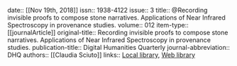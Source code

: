 date:: [[Nov 19th, 2018]]
issn:: 1938-4122
issue:: 3
title:: @Recording invisible proofs to compose stone narratives. Applications of Near Infrared Spectroscopy in provenance studies.
volume:: 012
item-type:: [[journalArticle]]
original-title:: Recording invisible proofs to compose stone narratives. Applications of Near Infrared Spectroscopy in provenance studies.
publication-title:: Digital Humanities Quarterly
journal-abbreviation:: DHQ
authors:: [[Claudia Sciuto]]
links:: [Local library](zotero://select/groups/2386895/items/8CDRSHK9), [Web library](https://www.zotero.org/groups/2386895/items/8CDRSHK9)
